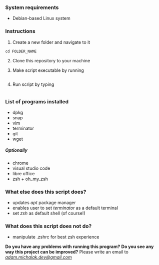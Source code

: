 ### System requirements
* Debian-based Linux system

### Instructions

1. Create a new folder and navigate to it 
```mkdir FOLDER_NAME
cd FOLDER_NAME
```

2. Clone this repository to your machine


3. Make script executable by running 
```chmod u+x debian_essentials.sh
```

4. Run script by typing 
```./debian_essentials.sh
```

### List of programs installed

* dpkg
* snap
* vim
* terminator
* git
* wget
##### Optionally
* chrome
* visual studio code
* libre office
* zsh + oh_my_zsh

### What else does this script does?

* updates *apt* package manager
* enables user to set *terminator* as a default terminal
* set *zsh* as default shell (of course!)

### What does this script does not do?

* manipulate .zshrc for best zsh experience

**Do you have any problems with running this program?**
**Do you see any way this project can be improved?**
 Please write an email to *adam.michalak.dev@gmail.com*
